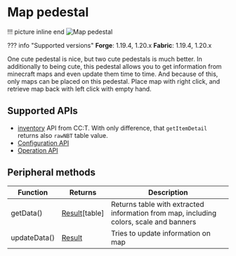 # Map pedestal

!!! picture inline end
    ![Map pedestal](map_pedestal.png)

??? info "Supported versions"
    **Forge**: 1.19.4, 1.20.x
    **Fabric**: 1.19.4, 1.20.x

One cute pedestal is nice, but two cute pedestals is much better. In additionally to being cute, this pedestal allows you to get information from minecraft maps and even update them time to time. And because of this, only maps can be placed on this pedestal. Place map with right click, and retrieve map back with left click with empty hand.

## Supported APIs

- [inventory](https://tweaked.cc/generic_peripheral/inventory.html) API from CC:T.  With only difference, that `getItemDetail` returns also `rawNBT` table value.
- [Configuration API](configuration.md)
- [Operation API](operation.md)

## Peripheral methods


| Function     | Returns                                 | Description                                                                            |
|--------------|-----------------------------------------|----------------------------------------------------------------------------------------|
| getData()    | [Result](introduction.md#result)[table] | Returns table with extracted information from map, including colors, scale and banners |
| updateData() | [Result](introduction.md#result)        | Tries to update information on map                                                     |